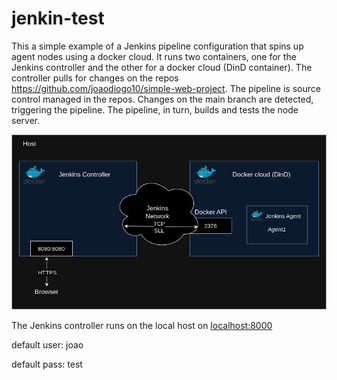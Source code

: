 # jenkin-test

This a simple example of a Jenkins pipeline configuration that spins up agent nodes using a docker cloud. It runs two containers, one for the Jenkins controller and the other for a docker cloud (DinD container). 
The controller pulls for changes on the repos https://github.com/joaodiogo10/simple-web-project. The pipeline is source control managed in the repos. Changes on the main branch are detected, triggering the pipeline. The pipeline, in turn, builds and tests the node server.

![schematic](jenkins-docker-cloud.png)


The Jenkins controller runs on the local host on [localhost:8000](http:\\localhost:8080)



default user: joao

default pass: test


